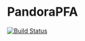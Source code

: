 # PandoraPFA
[![Build Status](https://travis-ci.org/PandoraPFA/PandoraPFA.svg?branch=master)](https://travis-ci.org/PandoraPFA/PandoraPFA)
